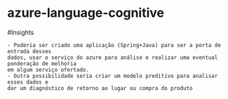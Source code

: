 # azure-language-cognitive

#Insights

	- Poderia ser criado uma aplicação (Spring+Java) para ser a porta de entrada desses 
	dados, usar o serviço do azure para análise e realizar uma eventual ponderação de melhoria
	em algum serviço ofertado.
	- Outra possibilidade seria criar um modelo preditivo para analisar esses dados e 
	dar um diagnóstico de retorno ao lugar ou compra do produto